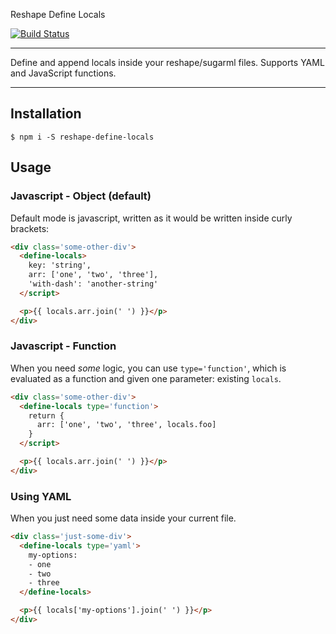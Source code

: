 Reshape Define Locals

[![Build Status](https://semaphoreci.com/api/v1/adamkiss/reshape-define-locals/branches/master/badge.svg)](https://semaphoreci.com/adamkiss/reshape-define-locals)

---

Define and append locals inside your reshape/sugarml files. Supports YAML and JavaScript functions.

---

## Installation

```
$ npm i -S reshape-define-locals
```

## Usage

### Javascript - Object (default)

Default mode is javascript, written as it would be written inside curly brackets:

``` html
<div class='some-other-div'>
  <define-locals>
    key: 'string',
    arr: ['one', 'two', 'three'],
    'with-dash': 'another-string'
  </script>

  <p>{{ locals.arr.join(' ') }}</p>
</div>
```

### Javascript - Function

When you need *some* logic, you can use `type='function'`, which is evaluated as a function and given one parameter: existing `locals`.

``` html
<div class='some-other-div'>
  <define-locals type='function'>
    return {
      arr: ['one', 'two', 'three', locals.foo]
    }
  </script>

  <p>{{ locals.arr.join(' ') }}</p>
</div>
```

### Using YAML

When you just need some data inside your current file.

``` html
<div class='just-some-div'>
  <define-locals type='yaml'>
    my-options:
    - one
    - two
    - three
  </define-locals>

  <p>{{ locals['my-options'].join(' ') }}</p>
</div>
```
